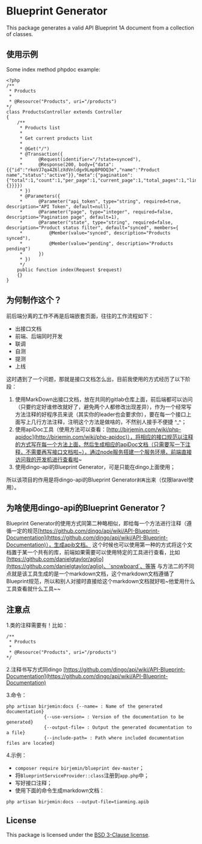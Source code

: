 # Blueprint Generator

This package generates a valid API Blueprint 1A document from a collection of classes.

## 使用示例

Some index method phpdoc example:

```
<?php
/**
 * Products
 *
 * @Resource("Products", uri="/products")
*/
class ProductsController extends Controller
{
    /**
     * Products list
     *
     * Get current products list
     * 
     * @Get("/")
     * @Transaction({
     *      @Request(identifier="/?state=synced"),
     *      @Response(200, body={"data":{{"id":"rkoVJ7qa4Z6lzXdVnldgx9LmpBP0DQ3e","name":"Product name","status":"active"}},"meta":{"pagination":{"total":1,"count":1,"per_page":1,"current_page":1,"total_pages":1,"links":{}}}})
     * })
     * @Parameters({
     *      @Parameter("api_token", type="string", required=true, description="API Token", default=null),
     *      @Parameter("page", type="integer", required=false, description="Pagination page", default=1),
     *      @Parameter("state", type="string", required=false, description="Product status filter", default="synced", members={
     *          @Member(value="synced", description="Products synced"),
     *          @Member(value="pending", description="Products pending")
     *      })
     * })
     */
    public function index(Request $request)
    {}
}
```

## 为何制作这个？

前后端分离的工作不再是后端嵌套页面，往往的工作流程如下：

* 出接口文档
* 前端、后端同时开发
* 联调
* 自测
* 提测
* 上线

这时遇到了一个问题，那就是接口文档怎么出，目前我使用的方式经历了以下阶段：
1. 使用MarkDown出接口文档，放在共同的gitlab仓库上面，前后端都可以访问（只要约定好谁修改就好了，避免两个人都修改出现差异），作为一个经常写方法注释的好程序员来说（其实你的leader也会要求你），要在每一个接口上面写上几行方法注释，注明这个方法是做啥的，不然别人接手不便捷 ^_^；
2. 使用apiDoc工具（使用方法可以查看：[http://birjemin.com/wiki/php-apidoc](http://birjemin.com/wiki/php-apidoc)），将相应的接口规范以注释的方式写在每一个方法上面，然后生成相应的apiDoc文档（只需要写一下注释，不需要再写接口文档啦~），通过node服务搭建一个服务环境，前端直接访问我的开发机进行查看啦~
3. 使用dingo-api的Blueprint Generator，可是只能在dingo上面使用；

所以该项目的作用是将dingo-api的Blueprint Generator`剥离`出来（仅限laravel使用）。

## 为啥使用dingo-api的Blueprint Generator？
Blueprint Generator的使用方式同第二种略相似，即给每一个方法进行注释（遵循一定的规范[https://github.com/dingo/api/wiki/API-Blueprint-Documentation](https://github.com/dingo/api/wiki/API-Blueprint-Documentation)），生成apib文档。
这个时候也可以使用第一种的方式将这个文档置于某一个共有的库，前端如果需要可以使用特定的工具进行查看，比如[https://github.com/danielgtaylor/aglio](https://github.com/danielgtaylor/aglio)、`snowboard`、等等
与方法二的不同点就是该工具生成的是一个markdown文档，这个markdown文档遵循了Blueprint规范，所以和别人对接时直接给这个markdown文档就好啦~他爱用什么工具查看就什么工具~~

## 注意点

1.类的注释需要有！比如：
```
/**
 * Products
 *
 * @Resource("Products", uri="/products")
*/
```

2.注释书写方式同dingo
[https://github.com/dingo/api/wiki/API-Blueprint-Documentation](https://github.com/dingo/api/wiki/API-Blueprint-Documentation)

3.命令：

```
php artisan birjemin:docs {--name= : Name of the generated documentation}
              {--use-version= : Version of the documentation to be generated}
              {--output-file= : Output the generated documentation to a file}
              {--include-path= : Path where included documentation files are located}
```

4.示例：
* `composer require birjemin/blueprint dev-master`；
* 将`BlueprintServiceProvider::class`注册到`app.php`中；
* 写好接口注释；
* 使用下面的命令生成markdown文档：

```
php artisan birjemin:docs --output-file=tianming.apib

```

## License

This package is licensed under the [BSD 3-Clause license](http://opensource.org/licenses/BSD-3-Clause).
